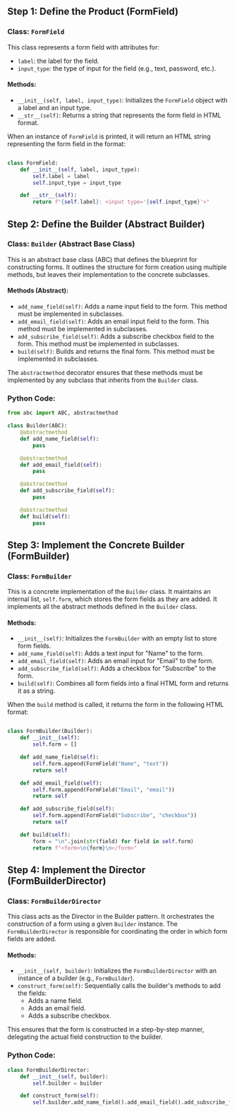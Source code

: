 ## Step 1: Define the Product (FormField)

### Class: `FormField`

This class represents a form field with attributes for:

- `label`: the label for the field.
- `input_type`: the type of input for the field (e.g., text, password, etc.).

#### Methods:

- `__init__(self, label, input_type)`: Initializes the `FormField` object with a label and an input type.
- `__str__(self)`: Returns a string that represents the form field in HTML format.

When an instance of `FormField` is printed, it will return an HTML string representing the form field in the format:

```python

class FormField:
    def __init__(self, label, input_type):
        self.label = label
        self.input_type = input_type

    def __str__(self):
        return f"{self.label}: <input type='{self.input_type}'>"
```


## Step 2: Define the Builder (Abstract Builder)

### Class: `Builder` (Abstract Base Class)

This is an abstract base class (ABC) that defines the blueprint for constructing forms. It outlines the structure for form creation using multiple methods, but leaves their implementation to the concrete subclasses.

#### Methods (Abstract):

- `add_name_field(self)`: Adds a name input field to the form. This method must be implemented in subclasses.
- `add_email_field(self)`: Adds an email input field to the form. This method must be implemented in subclasses.
- `add_subscribe_field(self)`: Adds a subscribe checkbox field to the form. This method must be implemented in subclasses.
- `build(self)`: Builds and returns the final form. This method must be implemented in subclasses.

The `abstractmethod` decorator ensures that these methods must be implemented by any subclass that inherits from the `Builder` class.

### Python Code:

```python
from abc import ABC, abstractmethod

class Builder(ABC):
    @abstractmethod
    def add_name_field(self):
        pass

    @abstractmethod
    def add_email_field(self):
        pass

    @abstractmethod
    def add_subscribe_field(self):
        pass

    @abstractmethod
    def build(self):
        pass
```


## Step 3: Implement the Concrete Builder (FormBuilder)

### Class: `FormBuilder`

This is a concrete implementation of the `Builder` class. It maintains an internal list, `self.form`, which stores the form fields as they are added. It implements all the abstract methods defined in the `Builder` class.

#### Methods:

- `__init__(self)`: Initializes the `FormBuilder` with an empty list to store form fields.
- `add_name_field(self)`: Adds a text input for "Name" to the form.
- `add_email_field(self)`: Adds an email input for "Email" to the form.
- `add_subscribe_field(self)`: Adds a checkbox for "Subscribe" to the form.
- `build(self)`: Combines all form fields into a final HTML form and returns it as a string.

When the `build` method is called, it returns the form in the following HTML format:



```python

class FormBuilder(Builder):
    def __init__(self):
        self.form = []

    def add_name_field(self):
        self.form.append(FormField("Name", "text"))
        return self

    def add_email_field(self):
        self.form.append(FormField("Email", "email"))
        return self

    def add_subscribe_field(self):
        self.form.append(FormField("Subscribe", "checkbox"))
        return self

    def build(self):
        form = "\n".join(str(field) for field in self.form)
        return f"<form>\n{form}\n</form>"


```


## Step 4: Implement the Director (FormBuilderDirector)

### Class: `FormBuilderDirector`

This class acts as the Director in the Builder pattern. It orchestrates the construction of a form using a given `Builder` instance. The `FormBuilderDirector` is responsible for coordinating the order in which form fields are added.

#### Methods:

- `__init__(self, builder)`: Initializes the `FormBuilderDirector` with an instance of a builder (e.g., `FormBuilder`).
- `construct_form(self)`: Sequentially calls the builder's methods to add the fields:
  - Adds a name field.
  - Adds an email field.
  - Adds a subscribe checkbox.

This ensures that the form is constructed in a step-by-step manner, delegating the actual field construction to the builder.

### Python Code:

```python
class FormBuilderDirector:
    def __init__(self, builder):
        self.builder = builder

    def construct_form(self):
        self.builder.add_name_field().add_email_field().add_subscribe_field()
```